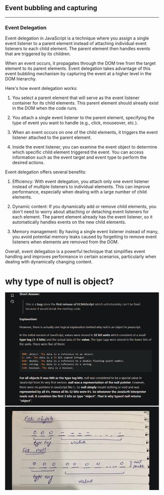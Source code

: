 ## Event bubbling and capturing

---

### Event Delegation

Event delegation in JavaScript is a technique where you assign a single event listener to a parent element instead of attaching individual event listeners to each child element. The parent element then handles events that are triggered by its children.

When an event occurs, it propagates through the DOM tree from the target element to its parent elements. Event delegation takes advantage of this event bubbling mechanism by capturing the event at a higher level in the DOM hierarchy.

Here's how event delegation works:

1. You select a parent element that will serve as the event listener container for its child elements. This parent element should already exist in the DOM when the code runs.

2. You attach a single event listener to the parent element, specifying the type of event you want to handle (e.g., click, mouseover, etc.).

3. When an event occurs on one of the child elements, it triggers the event listener attached to the parent element.

4. Inside the event listener, you can examine the event object to determine which specific child element triggered the event. You can access information such as the event target and event type to perform the desired actions.

Event delegation offers several benefits:

1. Efficiency: With event delegation, you attach only one event listener instead of multiple listeners to individual elements. This can improve performance, especially when dealing with a large number of child elements.

2. Dynamic content: If you dynamically add or remove child elements, you don't need to worry about attaching or detaching event listeners for each element. The parent element already has the event listener, so it automatically handles events on the new child elements.

3. Memory management: By having a single event listener instead of many, you avoid potential memory leaks caused by forgetting to remove event listeners when elements are removed from the DOM.

Overall, event delegation is a powerful technique that simplifies event handling and improves performance in certain scenarios, particularly when dealing with dynamically changing content.

# why type of null is object?

![alt text](image.png)
![alt text](image-1.png)
